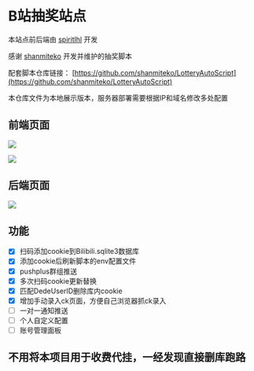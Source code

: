 # B站抽奖站点

本站点前后端由 [spiritlhl](https://github.com/spiritLHL) 开发

感谢 [shanmiteko](https://github.com/shanmiteko) 开发并维护的抽奖脚本

配套脚本仓库链接： [https://github.com/shanmiteko/LotteryAutoScript](https://github.com/shanmiteko/LotteryAutoScript)

本仓库文件为本地展示版本，服务器部署需要根据IP和域名修改多处配置

## 前端页面

![](https://i.loli.net/2021/10/01/gOfc961inyWTv2w.jpg)

![](https://i.loli.net/2021/10/01/1H9cNVmrL5lz2Qw.png)

## 后端页面

![](https://i.loli.net/2021/09/25/oNSFZlKV8q3H9CP.png)

## 功能

- [x] 扫码添加cookie到Bilibili.sqlite3数据库
- [x] 添加cookie后刷新脚本的env配置文件
- [x] pushplus群组推送
- [x] 多次扫码cookie更新替换
- [x] 匹配DedeUserID删除库内cookie
- [x] 增加手动录入ck页面，方便自己浏览器抓ck录入
- [ ] 一对一通知推送
- [ ] 个人自定义配置
- [ ] 账号管理面板

## 不用将本项目用于收费代挂，一经发现直接删库跑路

